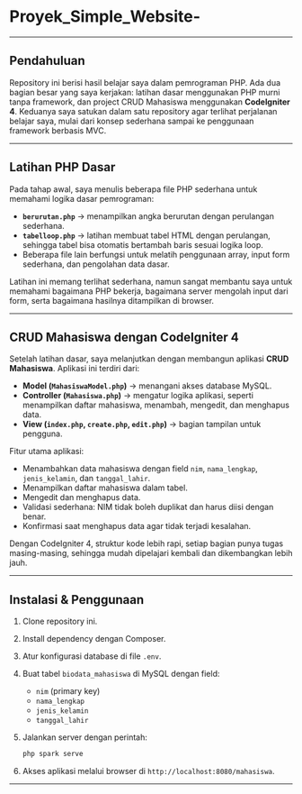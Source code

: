 # Proyek_Simple_Website-
---
## Pendahuluan

Repository ini berisi hasil belajar saya dalam pemrograman PHP. Ada dua bagian besar yang saya kerjakan: latihan dasar menggunakan PHP murni tanpa framework, dan project CRUD Mahasiswa menggunakan **CodeIgniter 4**. Keduanya saya satukan dalam satu repository agar terlihat perjalanan belajar saya, mulai dari konsep sederhana sampai ke penggunaan framework berbasis MVC.

---

## Latihan PHP Dasar

Pada tahap awal, saya menulis beberapa file PHP sederhana untuk memahami logika dasar pemrograman:

* **`berurutan.php`** → menampilkan angka berurutan dengan perulangan sederhana.
* **`tabelloop.php`** → latihan membuat tabel HTML dengan perulangan, sehingga tabel bisa otomatis bertambah baris sesuai logika loop.
* Beberapa file lain berfungsi untuk melatih penggunaan array, input form sederhana, dan pengolahan data dasar.

Latihan ini memang terlihat sederhana, namun sangat membantu saya untuk memahami bagaimana PHP bekerja, bagaimana server mengolah input dari form, serta bagaimana hasilnya ditampilkan di browser.

---

## CRUD Mahasiswa dengan CodeIgniter 4

Setelah latihan dasar, saya melanjutkan dengan membangun aplikasi **CRUD Mahasiswa**. Aplikasi ini terdiri dari:

* **Model (`MahasiswaModel.php`)** → menangani akses database MySQL.
* **Controller (`Mahasiswa.php`)** → mengatur logika aplikasi, seperti menampilkan daftar mahasiswa, menambah, mengedit, dan menghapus data.
* **View (`index.php`, `create.php`, `edit.php`)** → bagian tampilan untuk pengguna.

Fitur utama aplikasi:

* Menambahkan data mahasiswa dengan field `nim`, `nama_lengkap`, `jenis_kelamin`, dan `tanggal_lahir`.
* Menampilkan daftar mahasiswa dalam tabel.
* Mengedit dan menghapus data.
* Validasi sederhana: NIM tidak boleh duplikat dan harus diisi dengan benar.
* Konfirmasi saat menghapus data agar tidak terjadi kesalahan.

Dengan CodeIgniter 4, struktur kode lebih rapi, setiap bagian punya tugas masing-masing, sehingga mudah dipelajari kembali dan dikembangkan lebih jauh.

---

## Instalasi & Penggunaan

1. Clone repository ini.
2. Install dependency dengan Composer.
3. Atur konfigurasi database di file `.env`.
4. Buat tabel `biodata_mahasiswa` di MySQL dengan field:

   * `nim` (primary key)
   * `nama_lengkap`
   * `jenis_kelamin`
   * `tanggal_lahir`
5. Jalankan server dengan perintah:

   ```bash
   php spark serve
   ```
6. Akses aplikasi melalui browser di `http://localhost:8080/mahasiswa`.
---

